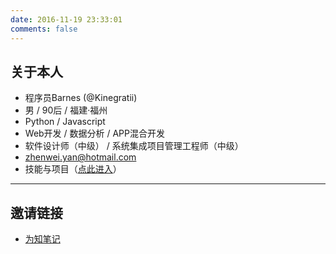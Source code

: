 ```yaml
---
date: 2016-11-19 23:33:01
comments: false
---
```


##  关于本人

- 程序员Barnes (@Kinegratii)
- 男 / 90后 / 福建·福州
- Python / Javascript
- Web开发 / 数据分析 / APP混合开发
- 软件设计师（中级） /  系统集成项目管理工程师（中级）
- zhenwei.yan@hotmail.com
- 技能与项目（[点此进入](/skills-projects)）

---

## 邀请链接

- [为知笔记](https://note.wiz.cn/i/ef369b2e)
